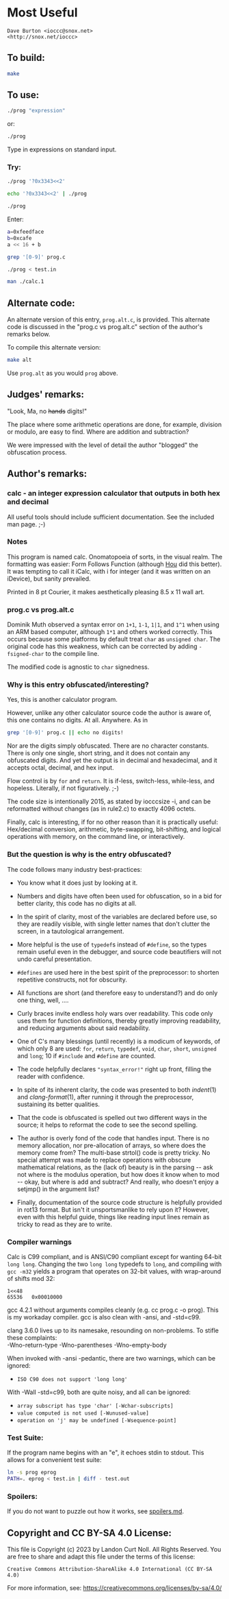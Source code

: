 # Most Useful

    Dave Burton <ioccc@snox.net>
    <http://snox.net/ioccc>


## To build:

```sh
make
```


## To use:

```sh
./prog "expression"
```

or:

```sh
./prog
```

Type in expressions on standard input.


### Try:

```sh
./prog '?0x3343<<2'

echo '?0x3343<<2' | ./prog

./prog
```

Enter:

```sh
a=0xfeedface
b=0xcafe
a << 16 + b
```

```sh
grep '[0-9]' prog.c

./prog < test.in

man ./calc.1
```


## Alternate code:

An alternate version of this entry, `prog.alt.c`, is provided.
This alternate code is discussed in the "prog.c vs prog.alt.c" section of the
author's remarks below.

To compile this alternate version:

```sh
make alt
```

Use `prog.alt` as you would `prog` above.


## Judges' remarks:

"Look, Ma, no ~~hands~~ digits!"

The place where some arithmetic operations are done, for example, division or
modulo, are easy to find. Where are addition and subtraction?

We were impressed with the level of detail the author "blogged" the obfuscation
process.


## Author's remarks:

### calc - an integer expression calculator that outputs in both hex and decimal

All useful tools should include sufficient documentation.
See the included man page. ;-)

### Notes

This program is named calc.  Onomatopoeia of sorts, in the visual realm.  The
formatting was easier: Form Follows Function (although [Hou][1] did this
better).  It was tempting to call it iCalc, with i for integer (and it was
written on an iDevice), but sanity prevailed.

Printed in 8 pt Courier, it makes aesthetically pleasing 8.5 x 11 wall art.

[1]: https://www.ioccc.org/2011/hou/hint.html "Hou Qiming"

### prog.c vs prog.alt.c

Dominik Muth observed a syntax error on `1+1`, `1-1`, `1|1`, and `1^1` when
using an ARM based computer, although `1*1` and others worked correctly.  This
occurs because some platforms by default treat `char` as `unsigned char`.  The
original code has this weakness, which can be corrected by adding
`-fsigned-char` to the compile line.

The modified code is agnostic to `char` signedness.

### Why is this entry obfuscated/interesting?

Yes, this is another calculator program.

However, unlike any other calculator source code the author is aware of,
this one contains no digits.  At all.  Anywhere.  As in

```sh
grep '[0-9]' prog.c || echo no digits!
```

Nor are the digits simply obfuscated.  There are no character constants.  There
is only one single, short string, and it does not contain any obfuscated digits.
And yet the output is in decimal and hexadecimal, and it accepts octal, decimal,
and hex input.

Flow control is by `for` and `return`.  It is if-less,  switch-less,
while-less, and hopeless. Literally, if not figuratively. ;-)

The code size is intentionally 2015, as stated by iocccsize -i, and can be
reformatted without changes (as in rule2.c) to exactly 4096 octets.

Finally, calc is interesting, if for no other reason than it is practically
useful: Hex/decimal conversion, arithmetic, byte-swapping, bit-shifting, and
logical operations with memory, on the command line, or interactively.

### But the question is why is the entry obfuscated?

The code follows many industry best-practices:

- You know what it does just by looking at it.

- Numbers and digits have often been used for obfuscation,
  so in a bid for better clarity, this code has no digits at all.

- In the spirit of clarity, most of the variables are declared before use, so
they are readily visible, with single letter names that don't clutter the
screen, in a tautological arrangement.

- More helpful is the use of `typedef`s instead of `#define`, so the types
remain useful even in the debugger, and source code beautifiers will not undo
careful presentation.

- `#defines` are used here in the best spirit of the preprocessor: to shorten
repetitive constructs, not for obscurity.

- All functions are short (and therefore easy to understand?) and do only one
thing, well, ....

- Curly braces invite endless holy wars over readability. This code only uses
them for function definitions, thereby greatly improving readability, and
reducing arguments about said readability.

- One of C's many blessings (until recently) is a modicum of keywords, of which
only 8 are used: `for`, `return`, `typedef`, `void`, `char`, `short`, `unsigned`
and `long`; 10 if `#include` and `#define` are counted.

- The code helpfully declares `"syntax_error!"` right up front, filling the
reader with confidence.

- In spite of its inherent clarity, the code was presented to both *indent*(1)
and *clang-format*(1), after running it through the preprocessor, sustaining its
better qualities.

- That the code is obfuscated is spelled out two different ways in the source;
it helps to reformat the code to see the second spelling.

- The author is overly fond of the code that handles input.  There is no memory
allocation, nor pre-allocation of arrays, so where does the memory come from?
The multi-base strtol() code is pretty tricky.  No special attempt was made to
replace operations with obscure mathematical relations, as the (lack of) beauty
is in the parsing -- ask not where is the modulus operation, but how does it
know when to mod -- okay, but where is add and subtract?  And really, who
doesn't enjoy a setjmp() in the argument list?

- Finally, documentation of the source code structure is helpfully provided in
rot13 format.  But isn't it unsportsmanlike to rely upon it?  However, even with
this helpful guide, things like reading input lines remain as tricky to read as
they are to write.

### Compiler warnings

Calc is C99 compliant, and is ANSI/C90 compliant except for wanting 64-bit `long
long`.  Changing the two `long long` typedefs to `long`, and compiling with `gcc
-m32` yields a program that operates on 32-bit values, with wrap-around of
shifts mod 32:

	1<<48
	65536	0x00010000

gcc 4.2.1 without arguments compiles cleanly (e.g. cc prog.c -o prog).
This is my workaday compiler.  gcc is also clean with -ansi, and -std=c99.

clang 3.6.0 lives up to its namesake, resounding on non-problems.
To stifle these complaints:
\
	-Wno-return-type -Wno-parentheses -Wno-empty-body


When invoked with -ansi -pedantic, there are two warnings, which can be ignored:

  * `ISO C90 does not support 'long long'`

With -Wall -std=c99, both are quite noisy, and all can be ignored:

  * `array subscript has type 'char' [-Wchar-subscripts]`
  * `value computed is not used [-Wunused-value]`
  * `operation on 'j' may be undefined [-Wsequence-point]`

### Test Suite:

If the program name begins with an "e", it echoes stdin to stdout.
This allows for a convenient test suite:

```sh
ln -s prog eprog
PATH=. eprog < test.in | diff - test.out
```

### Spoilers:

If you do not want to puzzle out how it works, see [spoilers.md](spoilers.md).


## Copyright and CC BY-SA 4.0 License:

This file is Copyright (c) 2023 by Landon Curt Noll.  All Rights Reserved.
You are free to share and adapt this file under the terms of this license:

    Creative Commons Attribution-ShareAlike 4.0 International (CC BY-SA 4.0)

For more information, see: https://creativecommons.org/licenses/by-sa/4.0/
